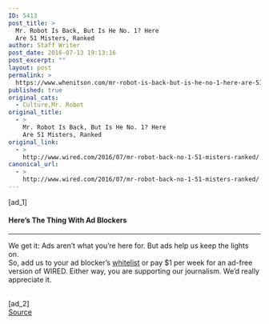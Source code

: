 ```yaml
---
ID: 5413
post_title: >
  Mr. Robot Is Back, But Is He No. 1? Here
  Are 51 Misters, Ranked
author: Staff Writer
post_date: 2016-07-13 19:13:16
post_excerpt: ""
layout: post
permalink: >
  https://www.whenitson.com/mr-robot-is-back-but-is-he-no-1-here-are-51-misters-ranked/
published: true
original_cats:
  - Culture,Mr. Robot
original_title:
  - >
    Mr. Robot Is Back, But Is He No. 1? Here
    Are 51 Misters, Ranked
original_link:
  - >
    http://www.wired.com/2016/07/mr-robot-back-no-1-51-misters-ranked/
canonical_url:
  - >
    http://www.wired.com/2016/07/mr-robot-back-no-1-51-misters-ranked/
---
```

 [ad_1]
<br><div readability="10.659793814433">
				<h4 class="clearfix text-c">Here’s The Thing With Ad Blockers</h4>
				<hr/><p class="link-underline-sm clearfix text-c"><span class="black">We get it:</span> Ads aren’t what you’re here for. But ads help us keep the lights on. <br/>So, add us to your ad blocker’s <a href="http://www.wired.com/whitelist-wired/" class="inline-block" target="_blank" data-js="whitelist-link">whitelist</a> or pay $1 per week for an ad-free version of WIRED. Either way, you are supporting our journalism. We’d really appreciate it.</p>
			</div>
<br>[ad_2]
<br><a href="http://www.wired.com/2016/07/mr-robot-back-no-1-51-misters-ranked/">Source </a>